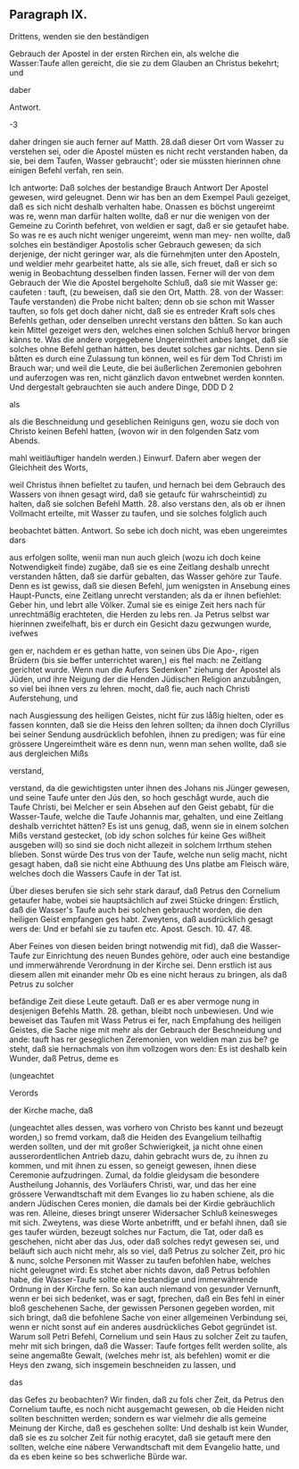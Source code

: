

<!-- Seite 602 -->

Paragraph IX.
-------------


Drittens, wenden sie den beständigen

Gebrauch der Apostel in der ersten Rirchen ein, als welche die Wasser:Taufe allen gereicht, die sie zu dem Glauben an Christus bekehrt; und

daber


Antwort.

-3

<!-- Seite 603 -->

daher dringen sie auch ferner auf Matth. 28.daß
dieser Ort vom Wasser zu verstehen sei, oder die
Apostel müsten es nicht recht verstanden haben,
da sie, bei dem Taufen, Wasser gebraucht'; oder
sie müssten hierinnen ohne einigen Befehl verfah,
ren sein.

  Ich antworte: Daß solches der bestandige Brauch Antwort
 Der Apostel gewesen, wird geleugnet. Denn wir has
ben an dem Exempel Pauli gezeiget, daß es sich nicht
 deshalb verhalten habe. Onassen es böchst ungereimt was
 re, wenn man darfür halten wollte, daß er nur die
wenigen von der Gemeine zu Corinth befehret, von
weldien er sagt, daß er sie getaufet habe. So was
 re es auch nicht weniger ungereimt, wenn man mey-
nen wollte, daß solches ein beständiger Apostolis
 scher Gebrauch gewesen; da sich derjenige, der nicht
geringer war, als die fürnehmjten unter den Aposteln,
und weldier mehr gearbeitet hatte, als sie alle, sich
freuet, daß er sich so wenig in Beobachtung desselben
finden lassen. Ferner will der von dem Gebrauch der Wie die
Apostel bergeholte Schluß, daß sie mit Wasser ge: caufeten :
tauft, (zu beweisen, daß sie den Ort, Matth. 28.
 von der Wasser: Taufe verstanden) die Probe nicht
balten; denn ob sie schon mit Wasser tauften, so fols
get doch daher nicht, daß sie es entreder Kraft sols
 ches Befehls gethan, oder denselben unrecht verstans
den båtten. So kan auch kein Mittel gezeiget wers
den, welches einen solchen Schluß hervor bringen känns
 te. Was die andere vorgegebene Ungereimtheit anbes
langet, daß sie solches ohne Befehl gethan hátten, bes
deutet solches gar nichts. Denn sie båtten es durch
eine Zulassung tun können, weil es für dem Tod
Christi im Brauch war; und weil die Leute, die bei
 äußerlichen Zeremonien gebohren und auferzogen was
ren, nicht gänzlich davon entwebnet werden konnten.
Und dergestalt gebrauchten sie auch andere Dinge,
       DDD D 2

als
<!-- Seite 604 -->
als die Beschneidung und geseblichen Reiniguns gen, wozu sie doch von Christo keinen Befehl hatten, (wovon wir in den folgenden Satz vom Abends.

mahl weitläuftiger handeln werden.) Einwurf. Dafern aber wegen der Gleichheit des Worts,

weil Christus ihnen befieltet zu taufen, und hernach bei dem Gebrauch des Wassers von ihnen gesagt wird, daß sie getaufc für wahrscheintid) zu halten, daß sie solchen Befehl Matth. 28. also verstans den, als ob er ihnen Vollmacht erteilte, mit Wasser zu taufen, und sie solches folglich auch

beobachtet bätten. Antwort. So sebe ich doch nicht, was eben ungereimtes dars

aus erfolgen sollte, wenii man nun auch gleich (wozu ich doch keine Notwendigkeit finde) zugäbe, daß sie es eine Zeitlang deshalb unrecht verstanden håtten, daß sie darfür gebalten, das Wasser gehöre zur Taufe. Denn es ist gewiss, daß sie diesen Befehl, jum wenigsten in Ansebung eines Haupt-Puncts, eine Zeitlang unrecht verstanden; als da er ihnen befiehlet: Geber hin, und lebrt alle Völker. Zumal sie es einige Zeit hers nach für unrechtmäßig erachteten, die Herden zu lebs ren. Ja Petrus selbst war hierinnen zweifelhaft, bis er durch ein Gesicht dazu gezwungen wurde, ivefwes

gen er, nachdem er es gethan hatte, von seinen übs Die Apo-, rigen Brüdern (bis sie beffer unterrichtet waren,) eis ftel mach: ne Zeitlang gerichtet wurde. Wenn nun die Aufers Sedenken" ziehung der Apostel als Jüden, und ihre Neigung der die Henden Jüdischen Religion anzubången, so viel bei ihnen vers zu lehren. mocht, daß fie, auch nach Christi Auferstehung, und

nach Ausgiessung des heiligen Geistes, nicht für zus låßig hielten, oder es fassen konnten, daß sie die Heiss den lehren sollten; da ihnen doch Clyrillus bei seiner Sendung ausdrücklich befohlen, ihnen zu predigen; was für eine grössere Ungereimtheit wäre es denn nun, wenn man sehen wollte, daß sie aus dergleichen Mißs

verstand,
<!-- Seite 605 -->
verstand, da die gewichtigsten unter ihnen des Johans nis Jünger gewesen, und seine Taufe unter den Jús den, so hoch geschågt wurde, auch die Taufe Christi, bei Melcher er sein Absehen auf den Geist gebabt, für die Wasser-Taufe, welche die Taufe Johannis mar, gehalten, und eine Zeitlang deshalb verrichtet hätten? Es ist uns genug, daß, wenn sie in einem solchen Mißs verstand gestecket, (ob idy schon solches fúr keine Ges wißheit ausgeben will) so sind sie doch nicht allezeit in solchem Irrthum stehen blieben. Sonst würde Des trus von der Taufe, welche nun selig macht, nicht gesagt haben, daß sie nicht eine Abthuung des Uns platbe am Fleisch wäre, welches doch die Wassers Caufe in der Tat ist.

Über dieses berufen sie sich sehr stark darauf, daß Petrus den Cornelium getaufer habe, wobei sie hauptsächlich auf zwei Stücke dringen: Érstlich, daß die Wasser's Taufe auch bei solchen gebraucht worden, die den heiligen Geist empfangen ges habt. Zweytens, daß ausdrücklich gesagt wers de: Und er befahl sie zu taufen etc. Apost. Gesch. 10. 47. 48.

Aber Feines von diesen beiden bringt notwendig mit fid), daß die Wasser-Taufe zur Einrichtung des neuen Bundes gehöre, oder auch eine bestandige und immerwährende Verordnung in der Kirche sei. Denn erstlich ist aus diesem allen mit einander mehr Ob es eine nicht heraus zu bringen, als daß Petrus zu solcher

befăndige Zeit diese Leute getauft. Daß er es aber vermoge nung in desjenigen Befehls Matth. 28. gethan, bleibt noch unbewiesen. Und wie beweiset das Taufen mit Wass Petrus ei fer, nach Empfahung des heiligen Geistes, die Sache nige mit mehr als der Gebrauch der Beschneidung und ande: tauft has rer geseglichen Zeremonien, von weldien man zus be? ge steht, daß sie hernachmals von ihm vollzogen wors den: Es ist deshalb kein Wunder, daß Petrus, deme es

(ungeachtet

Verords

der Kirche mache, daß
<!-- Seite 606 -->


(ungeachtet alles dessen, was vorhero von Christo bes kannt und bezeugt worden,) so fremd vorkam, daß die Heiden des Evangelium teilhaftig werden sollten, und der mit großer Schwierigkeit, ja nicht ohne einen ausserordentlichen Antrieb dazu, dahin gebracht wurs de, zu ihnen zu kommen, und mit ihnen zu essen, so geneigt gewesen, ihnen diese Ceremonie aufzudringen. Zumal, da foldie gleidysam die besondere Austheilung Johannis, des Vorläufers Christi, war, und das her eine grössere Verwandtschaft mit dem Evanges lio zu haben schiene, als die andern Jüdischen Ceres monien, die damals bei der Kirdie gebräuchlich was ren. Alleine, dieses bringt unserer Widersacher Schluß keinesweges mit sich. Zweytens, was diese Worte anbetrifft, und er befahl ihnen, daß sie ges taufer würden, bezeugt solches nur Factum, die Tat, oder daß es geschehen, nicht aber das Jus, oder daß solches redyt gewesen sei, und beläuft sich auch nicht mehr, als so viel, daß Petrus zu solcher Zeit, pro hic & nunc, solche Personen mit Wasser zu taufen befohlen habe, welches nicht geleugnet wird: Es stchet aber nichts davon, daß Petrus befohlen habe, die Wasser-Taufe sollte eine bestandige und immerwährende Ordnung in der Kirche fern. So kan auch niemand von gesunder Vernunft, wenn er bei sich bedenket, was er sagt, fprechen, daß ein Bes fehl in einer bloß geschehenen Sache, der gewissen Personen gegeben worden, mit sich bringt, daß die befohlene Sache von einer allgemeinen Verbindung sei, wenn er nicht sonst auf ein anderes ausdrückliches Gebot gegründet ist. Warum soll Petri Befehl, Cornelium und sein Haus zu solcher Zeit zu taufen, mehr mit sich bringen, daß die Wasser: Taufe fortges fellt werden sollte, als seine angemaßte Gewalt, (welches mehr ist, als befehlen) womit er die Heys den zwang, sich insgemein beschneiden zu lassen, und

das
<!-- Seite 607 -->
das Gefes zu beobachten? Wir finden, daß zu fols cher Zeit, da Petrus den Cornelium taufte, es noch nicht ausgemacht gewesen, ob die Heiden nicht sollten beschnitten werden; sondern es war vielmehr die alls gemeine Meinung der Kirche, daß es geschehen sollte: Und deshalb
 ist kein Wunder, daß sie es zu solcher Zeit für nothig eracytet, daß sie getauft mere den sollten, welche eine nábere Verwandtschaft mit dem Evangelio hatte, und da es eben keine so bes schwerliche Bürde war.

